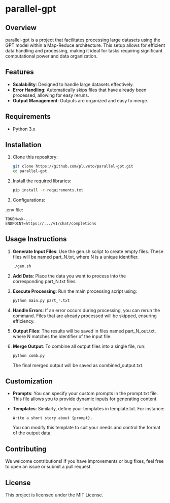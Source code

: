 # parallel-gpt

## Overview

parallel-gpt is a project that facilitates processing large datasets using the GPT model within a Map-Reduce architecture. This setup allows for efficient data handling and processing, making it ideal for tasks requiring significant computational power and data organization.

## Features

- **Scalability**: Designed to handle large datasets effectively.
- **Error Handling**: Automatically skips files that have already been processed, allowing for easy reruns.
- **Output Management**: Outputs are organized and easy to merge.

## Requirements

- Python 3.x

## Installation

1. Clone this repository:
    
    ```bash
    git clone https://github.com/pluveto/parallel-gpt.git
    cd parallel-gpt
    ```
    
2. Install the required libraries:
    
    ```bash
    pip install -r requirements.txt
    ```

3. Configurations:

.env file:

```
TOKEN=sk-...
ENDPOINT=https://.../v1/chat/completions
```

## Usage Instructions

1. **Generate Input Files**: Use the gen.sh script to create empty files. These files will be named part_N.txt, where N is a unique identifier.
    
    ```bash
    ./gen.sh
    ```
    
2. **Add Data**: Place the data you want to process into the corresponding part_N.txt files.
    
3. **Execute Processing**: Run the main processing script using:
    
    ```bash
    python main.py part_*.txt
    ```
    
4. **Handle Errors**: If an error occurs during processing, you can rerun the command. Files that are already processed will be skipped, ensuring efficiency.
    
5. **Output Files**: The results will be saved in files named part_N_out.txt, where N matches the identifier of the input file.
    
6. **Merge Output**: To combine all output files into a single file, run:
    
    ```bash
    python comb.py
    ```
    
    The final merged output will be saved as combined_output.txt.
    

## Customization

- **Prompts**: You can specify your custom prompts in the prompt.txt file. This file allows you to provide dynamic inputs for generating content.
    
- **Templates**: Similarly, define your templates in template.txt. For instance:
    
    ```plaintext
    Write a short story about {prompt}.
    ```
    
    You can modify this template to suit your needs and control the format of the output data.
    

## Contributing

We welcome contributions! If you have improvements or bug fixes, feel free to open an issue or submit a pull request.

## License

This project is licensed under the MIT License.
